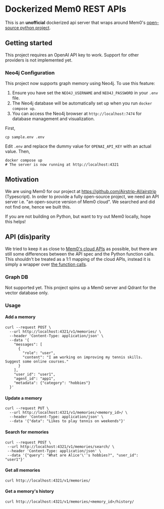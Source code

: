 # Dockerized Mem0 REST APIs

This is an **unofficial** dockerized api server that wraps around Mem0's [open-source python project](https://github.com/mem0ai/mem0).

## Getting started

This project requires an OpenAI API key to work. Support for other providers is not implemented yet.

### Neo4j Configuration

This project now supports graph memory using Neo4j. To use this feature:

1. Ensure you have set the `NEO4J_USERNAME` and `NEO4J_PASSWORD` in your `.env` file.
2. The Neo4j database will be automatically set up when you run `docker compose up`.
3. You can access the Neo4j browser at `http://localhost:7474` for database management and visualization.

First,

```
cp sample.env .env
```

Edit `.env` and replace the dummy value for `OPENAI_API_KEY` with an actual value. Then,

```
docker compose up
# The server is now running at http://localhost:4321
```

## Motivation

We are using Mem0 for our project at https://github.com/Airstrip-AI/airstrip (Typescript). In order to provide a fully open-source project, we need an API server i.e. "an open-source version of Mem0 cloud". We searched and did not find one, hence we built this.

If you are not building on Python, but want to try out Mem0 locally, hope this helps!

## API (dis)parity

We tried to keep it as close to [Mem0's cloud APIs](https://docs.mem0.ai/api-reference/overview) as possible, but there are still some differences between the API spec and the Python function calls. This shouldn't be treated as a 1:1 mapping of the cloud APIs, instead it is simply a wrapper over [the function calls](https://github.com/mem0ai/mem0/blob/main/mem0/memory/main.py#L27).

### Graph DB

Not supported yet. This project spins up a Mem0 server and Qdrant for the vector database only.

### Usage

#### Add a memory

```
curl --request POST \
  --url http://localhost:4321/v1/memories/ \
  --header 'Content-Type: application/json' \
  --data '{
    "messages": [
      {
        "role": "user",
        "content": "I am working on improving my tennis skills. Suggest some online courses."
      }
    ],
    "user_id": "user1",
    "agent_id": "app1",
    "metadata": {"category": "hobbies"}
  }'
```

#### Update a memory

```
curl --request PUT \
  --url http://localhost:4321/v1/memories/<memory_id>/ \
  --header 'Content-Type: application/json' \
  --data '{"data": "Likes to play tennis on weekends"}'
```

#### Search for memories

```
curl --request POST \
 --url http://localhost:4321/v1/memories/search/ \
 --header 'Content-Type: application/json' \
 --data '{"query": "What are Alice'\''s hobbies?", "user_id": "user1"}'
```

#### Get all memories

```
curl http://localhost:4321/v1/memories/
```

#### Get a memory's history

```
curl http://localhost:4321/v1/memories/<memory_id>/history/
```

